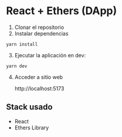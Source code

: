# React + Ethers (DApp)

1. Clonar el repositorio
2. Instalar dependencias
```
yarn install
```

3. Ejecutar la aplicación en dev:
```
yarn dev
```

4. Acceder a sitio web

    http://localhost:5173

## Stack usado
* React
* Ethers Library